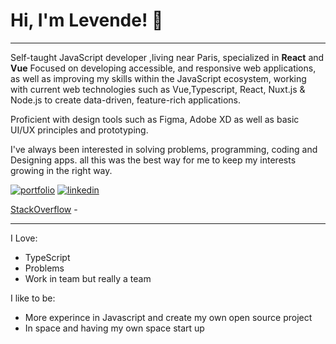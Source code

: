 
<!--
**Lawndlwd/Lawndlwd** is a ✨ _special_ ✨ repository because its `README.md` (this file) appears on your GitHub profile.

Here are some ideas to get you started:

- 🔭 I’m currently working on ...
- 🌱 I’m currently learning ...
- 👯 I’m looking to collaborate on ...
- 🤔 I’m looking for help with ...
- 💬 Ask me about ...
- 📫 How to reach me: ...
- 😄 Pronouns: ...
- ⚡ Fun fact: ...
-->
# Hi, I'm Levende! 👋

---
Self-taught JavaScript developer ,living near Paris, specialized in **React** and **Vue** Focused on developing accessible, and responsive web applications, as well as improving my skills within the JavaScript ecosystem, working with current web technologies such as Vue,Typescript, React, Nuxt.js & Node.js to create data-driven, feature-rich applications.

Proficient with design tools such as Figma, Adobe XD as well as basic UI/UX principles and prototyping.

I've always been interested in solving problems, programming, coding and Designing apps. all this was the best way for me to keep my interests growing in the right way.

<p align="center">

[![portfolio](https://img.shields.io/badge/my_portfolio-000?style=for-the-badge&logo=ko-fi&logoColor=white)](https://Levende.net/)
[![linkedin](https://img.shields.io/badge/linkedin-0A66C2?style=for-the-badge&logo=linkedin&logoColor=white)](https://www.linkedin.com/in/levend-mohammad/)

  <a href="https://stackoverflow.com/users/13854499/levend">StackOverflow</a> -
</p>

---

I Love:
- TypeScript
- Problems
- Work in team but really a team

I like to be: 
- More experince in Javascript and create my own open source project 
- In space and having my own space start up



